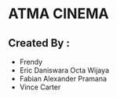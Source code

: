 # ATMA CINEMA

## Created By : 
- Frendy
- Eric Daniswara Octa Wijaya
- Fabian Alexander Pramana
- Vince Carter

